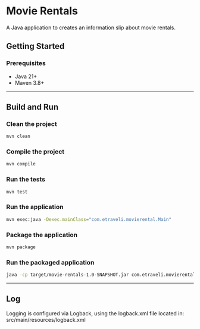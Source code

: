 # Movie Rentals

A Java application to creates an information slip about movie rentals.

##  Getting Started

### Prerequisites
- Java 21+
- Maven 3.8+

---
## Build and Run
###  Clean the project
```bash
mvn clean
```
###  Compile the project
```bash
mvn compile
```
###  Run the tests
```bash
mvn test
```
###  Run the application
```bash
mvn exec:java -Dexec.mainClass="com.etraveli.movierental.Main"
```
###  Package the application
```bash
mvn package
```
###  Run the packaged application
```bash
java -cp target/movie-rentals-1.0-SNAPSHOT.jar com.etraveli.movierental.Main
``` 
---

## Log
Logging is configured via Logback, using the logback.xml file located in:
src/main/resources/logback.xml
 

